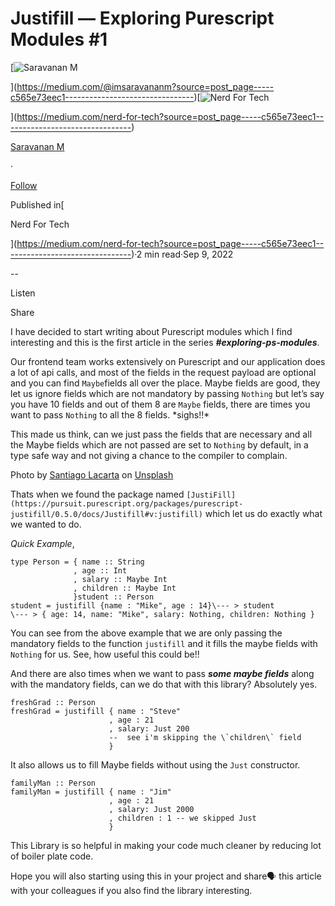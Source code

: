 Justifill — Exploring Purescript Modules #1
===========================================

[![Saravanan M](https://miro.medium.com/v2/resize:fill:88:88/1*fSLksJqmsL7E-IcsJXHrkw.jpeg)

](https://medium.com/@imsaravananm?source=post_page-----c565e73eec1--------------------------------)[![Nerd For Tech](https://miro.medium.com/v2/resize:fill:48:48/1*53-lvCPnPV4sTOmvcITDxw.png)

](https://medium.com/nerd-for-tech?source=post_page-----c565e73eec1--------------------------------)

[Saravanan M](https://medium.com/@imsaravananm?source=post_page-----c565e73eec1--------------------------------)

·

[Follow](https://medium.com/m/signin?actionUrl=https%3A%2F%2Fmedium.com%2F_%2Fsubscribe%2Fuser%2F31a87164ab1a&operation=register&redirect=https%3A%2F%2Fmedium.com%2Fnerd-for-tech%2Fjustifill-exploring-purescript-modules-1-c565e73eec1&user=Saravanan+M&userId=31a87164ab1a&source=post_page-31a87164ab1a----c565e73eec1---------------------post_header-----------)

Published in[

Nerd For Tech

](https://medium.com/nerd-for-tech?source=post_page-----c565e73eec1--------------------------------)·2 min read·Sep 9, 2022

\--

Listen

Share

I have decided to start writing about Purescript modules which I find interesting and this is the first article in the series **_#exploring-ps-modules_**.

Our frontend team works extensively on Purescript and our application does a lot of api calls, and most of the fields in the request payload are optional and you can find `Maybe`fields all over the place. Maybe fields are good, they let us ignore fields which are not mandatory by passing `Nothing` but let’s say you have 10 fields and out of them 8 are `Maybe` fields, there are times you want to pass `Nothing` to all the 8 fields. \*sighs!!\*

This made us think, can we just pass the fields that are necessary and all the Maybe fields which are not passed are set to `Nothing` by default, in a type safe way and not giving a chance to the compiler to complain.

Photo by [Santiago Lacarta](https://unsplash.com/es/@lacarta?utm_source=unsplash&utm_medium=referral&utm_content=creditCopyText) on [Unsplash](https://unsplash.com/s/photos/fill?utm_source=unsplash&utm_medium=referral&utm_content=creditCopyText)

Thats when we found the package named `[JustiFill](https://pursuit.purescript.org/packages/purescript-justifill/0.5.0/docs/Justifill#v:justifill)` which let us do exactly what we wanted to do.

_Quick Example_,

```
type Person = { name :: String  
              , age :: Int  
              , salary :: Maybe Int  
              , children :: Maybe Int  
              }student :: Person  
student = justifill {name : "Mike", age : 14}\--- > student   
\--- > { age: 14, name: "Mike", salary: Nothing, children: Nothing }
```

You can see from the above example that we are only passing the mandatory fields to the function `justifill` and it fills the maybe fields with `Nothing` for us. See, how useful this could be!!

And there are also times when we want to pass **_some maybe fields_** along with the mandatory fields, can we do that with this library? Absolutely yes.

```
freshGrad :: Person  
freshGrad = justifill { name : "Steve"  
                      , age : 21  
                      , salary: Just 200  
                      --  see i'm skipping the \`children\` field  
                      }
```

It also allows us to fill Maybe fields without using the `Just` constructor.

```
familyMan :: Person  
familyMan = justifill { name : "Jim"  
                      , age : 21  
                      , salary: Just 2000  
                      , children : 1 -- we skipped Just   
                      }
```

This Library is so helpful in making your code much cleaner by reducing lot of boiler plate code.

Hope you will also starting using this in your project and share🗣 this article with your colleagues if you also find the library interesting.